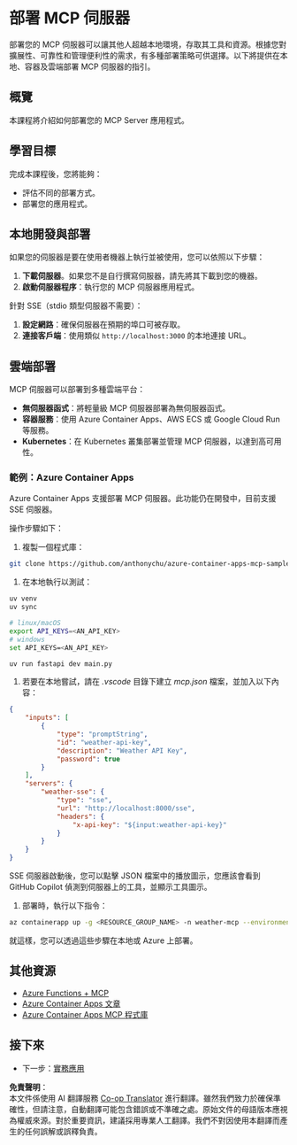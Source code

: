 <!--
CO_OP_TRANSLATOR_METADATA:
{
  "original_hash": "1d9dc83260576b76f272d330ed93c51f",
  "translation_date": "2025-07-04T15:59:47+00:00",
  "source_file": "03-GettingStarted/09-deployment/README.md",
  "language_code": "mo"
}
-->
# 部署 MCP 伺服器

部署您的 MCP 伺服器可以讓其他人超越本地環境，存取其工具和資源。根據您對擴展性、可靠性和管理便利性的需求，有多種部署策略可供選擇。以下將提供在本地、容器及雲端部署 MCP 伺服器的指引。

## 概覽

本課程將介紹如何部署您的 MCP Server 應用程式。

## 學習目標

完成本課程後，您將能夠：

- 評估不同的部署方式。
- 部署您的應用程式。

## 本地開發與部署

如果您的伺服器是要在使用者機器上執行並被使用，您可以依照以下步驟：

1. **下載伺服器**。如果您不是自行撰寫伺服器，請先將其下載到您的機器。  
1. **啟動伺服器程序**：執行您的 MCP 伺服器應用程式。

針對 SSE（stdio 類型伺服器不需要）：

1. **設定網路**：確保伺服器在預期的埠口可被存取。  
1. **連接客戶端**：使用類似 `http://localhost:3000` 的本地連接 URL。

## 雲端部署

MCP 伺服器可以部署到多種雲端平台：

- **無伺服器函式**：將輕量級 MCP 伺服器部署為無伺服器函式。  
- **容器服務**：使用 Azure Container Apps、AWS ECS 或 Google Cloud Run 等服務。  
- **Kubernetes**：在 Kubernetes 叢集部署並管理 MCP 伺服器，以達到高可用性。

### 範例：Azure Container Apps

Azure Container Apps 支援部署 MCP 伺服器。此功能仍在開發中，目前支援 SSE 伺服器。

操作步驟如下：

1. 複製一個程式庫：

  ```sh
  git clone https://github.com/anthonychu/azure-container-apps-mcp-sample.git
  ```

1. 在本地執行以測試：

  ```sh
  uv venv
  uv sync

  # linux/macOS
  export API_KEYS=<AN_API_KEY>
  # windows
  set API_KEYS=<AN_API_KEY>

  uv run fastapi dev main.py
  ```

1. 若要在本地嘗試，請在 *.vscode* 目錄下建立 *mcp.json* 檔案，並加入以下內容：

  ```json
  {
      "inputs": [
          {
              "type": "promptString",
              "id": "weather-api-key",
              "description": "Weather API Key",
              "password": true
          }
      ],
      "servers": {
          "weather-sse": {
              "type": "sse",
              "url": "http://localhost:8000/sse",
              "headers": {
                  "x-api-key": "${input:weather-api-key}"
              }
          }
      }
  }
  ```

  SSE 伺服器啟動後，您可以點擊 JSON 檔案中的播放圖示，您應該會看到 GitHub Copilot 偵測到伺服器上的工具，並顯示工具圖示。

1. 部署時，執行以下指令：

  ```sh
  az containerapp up -g <RESOURCE_GROUP_NAME> -n weather-mcp --environment mcp -l westus --env-vars API_KEYS=<AN_API_KEY> --source .
  ```

就這樣，您可以透過這些步驟在本地或 Azure 上部署。

## 其他資源

- [Azure Functions + MCP](https://learn.microsoft.com/en-us/samples/azure-samples/remote-mcp-functions-dotnet/remote-mcp-functions-dotnet/)
- [Azure Container Apps 文章](https://techcommunity.microsoft.com/blog/appsonazureblog/host-remote-mcp-servers-in-azure-container-apps/4403550)
- [Azure Container Apps MCP 程式庫](https://github.com/anthonychu/azure-container-apps-mcp-sample)

## 接下來

- 下一步：[實務應用](../../04-PracticalImplementation/README.md)

**免責聲明**：  
本文件係使用 AI 翻譯服務 [Co-op Translator](https://github.com/Azure/co-op-translator) 進行翻譯。雖然我們致力於確保準確性，但請注意，自動翻譯可能包含錯誤或不準確之處。原始文件的母語版本應視為權威來源。對於重要資訊，建議採用專業人工翻譯。我們不對因使用本翻譯而產生的任何誤解或誤釋負責。